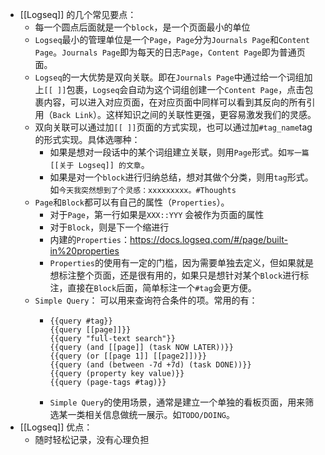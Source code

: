 - [[Logseq]] 的几个常见要点：
	- 每一个圆点后面就是一个`block`，是一个页面最小的单位
	- `Logseq`最小的管理单位是一个`Page`，`Page`分为`Journals Page`和`Content Page`。`Journals Page`即为每天的日志`Page`，`Content Page`即为普通页面。
	- `Logseq`的一大优势是双向关联。即在`Journals Page`中通过给一个词组加上`[[ ]]`包裹，`Logseq`会自动为这个词组创建一个`Content Page`，点击包裹内容，可以进入对应页面，在对应页面中同样可以看到其反向的所有引用（`Back Link`）。这样知识之间的关联性更强，更容易激发我们的灵感。
	- 双向关联可以通过加`[[ ]]`页面的方式实现，也可以通过加`#tag_name`tag的形式实现。具体选哪种：
		- 如果是想对一段话中的某个词组建立关联，则用`Page`形式。如`写一篇 [[关于 Logseq]] 的文章`。
		- 如果是对一个`block`进行归纳总结，想对其做个分类，则用`tag`形式。如`今天我突然想到了个灵感：xxxxxxxxx。#Thoughts`
	- `Page`和`Block`都可以有自己的属性（`Properties`）。
		- 对于`Page`，第一行如果是`XXX::YYY` 会被作为页面的属性
		- 对于`Block`，则是下一个缩进行
		- 内建的`Properties`：https://docs.logseq.com/#/page/built-in%20properties
		- `Properties`的使用有一定的门槛，因为需要单独去定义，但如果就是想标注整个页面，还是很有用的，如果只是想针对某个`Block`进行标注，直接在`Block`后面，简单标注一个`#tag`会更方便。
	- `Simple Query`： 可以用来查询符合条件的项。常用的有：
		- ```
		  {{query #tag}}
		  {{query [[page]]}}
		  {{query "full-text search"}}
		  {{query (and [[page]] (task NOW LATER))}}
		  {{query (or [[page 1]] [[page2]])}}
		  {{query (and (between -7d +7d) (task DONE))}}
		  {{query (property key value)}}
		  {{query (page-tags #tag)}}
		  
		  ```
		- `Simple Query`的使用场景，通常是建立一个单独的看板页面，用来筛选某一类相关信息做统一展示。如`TODO/DOING`。
- [[Logseq]] 优点：
	- 随时轻松记录，没有心理负担